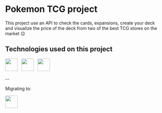 # Pokemon TCG project

This project use an API to check the cards, expansions, create your deck and visualize the price of the deck from two of the best TCG stores on the market :wink: 

## Technologies used on this project

<div>
    <img src="https://cdn.jsdelivr.net/gh/devicons/devicon/icons/nextjs/nextjs-original.svg" width="40" height="40"/> &nbsp;
    <img src="https://cdn.jsdelivr.net/gh/devicons/devicon/icons/tailwindcss/tailwindcss-original-wordmark.svg" width="40" height="40"/> &nbsp;
    <img src="https://cdn.jsdelivr.net/gh/devicons/devicon/icons/tailwindcss/tailwindcss-plain.svg" width="40" height="40"/> &nbsp;
</div>

--

Migrating to:

<div>
    <img src="https://cdn.jsdelivr.net/gh/devicons/devicon/icons/typescript/typescript-original.svg" width="40" height="40"/> &nbsp;
</div>